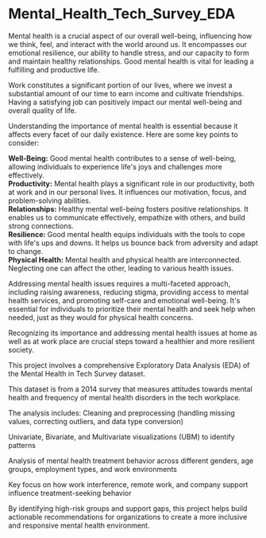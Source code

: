 # Mental_Health_Tech_Survey_EDA

Mental health is a crucial aspect of our overall well-being, influencing how we think, feel, and interact with the world around us. It encompasses our emotional resilience, our ability to handle stress, and our capacity to form and maintain healthy relationships. Good mental health is vital for leading a fulfilling and productive life.

Work constitutes a significant portion of our lives, where we invest a substantial amount of our time to earn income and cultivate friendships. Having a satisfying job can positively impact our mental well-being and overall quality of life.

Understanding the importance of mental health is essential because it affects every facet of our daily existence. Here are some key points to consider:

**Well-Being:** Good mental health contributes to a sense of well-being, allowing individuals to experience life's joys and challenges more effectively.</br>
**Productivity:** Mental health plays a significant role in our productivity, both at work and in our personal lives. It influences our motivation, focus, and problem-solving abilities.</br>
**Relationships:** Healthy mental well-being fosters positive relationships. It enables us to communicate effectively, empathize with others, and build strong connections.</br>
**Resilience:** Good mental health equips individuals with the tools to cope with life's ups and downs. It helps us bounce back from adversity and adapt to change.</br>
**Physical Health:** Mental health and physical health are interconnected. Neglecting one can affect the other, leading to various health issues.

Addressing mental health issues requires a multi-faceted approach, including raising awareness, reducing stigma, providing access to mental health services, and promoting self-care and emotional well-being. It's essential for individuals to prioritize their mental health and seek help when needed, just as they would for physical health concerns.

Recognizing its importance and addressing mental health issues at home as well as at work place are crucial steps toward a healthier and more resilient society.

This project involves a comprehensive Exploratory Data Analysis (EDA) of the Mental Health in Tech Survey dataset.

This dataset is from a 2014 survey that measures attitudes towards mental health and frequency of mental health disorders in the tech workplace.

The analysis includes:
Cleaning and preprocessing (handling missing values, correcting outliers, and data type conversion)

Univariate, Bivariate, and Multivariate visualizations (UBM) to identify patterns

Analysis of mental health treatment behavior across different genders, age groups, employment types, and work environments

Key focus on how work interference, remote work, and company support influence treatment-seeking behavior

By identifying high-risk groups and support gaps, this project helps build actionable recommendations for organizations to create a more inclusive and responsive mental health environment.
